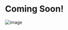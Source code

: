 # Coming Soon!
![image](https://github.com/user-attachments/assets/de1a3c7c-b3a2-4aeb-a7e8-b0936c78abdf)

